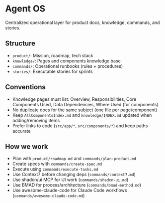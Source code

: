 # Agent OS

Centralized operational layer for product docs, knowledge, commands, and stories.

## Structure
- `product/`: Mission, roadmap, tech stack
- `knowledge/`: Pages and components knowledge base
- `commands/`: Operational runbooks (rules + procedures)
- `stories/`: Executable stories for sprints

## Conventions
- Knowledge pages must list: Overview, Responsibilities, Core Components Used, Data Dependencies, Where Used (for components)
- No duplicate docs for the same subject (one file per page/component)
- Keep `AllComponentsIndex.md` and `knowledge/INDEX.md` updated when adding/removing items
- Prefer links to code (`src/app/*`, `src/components/*`) and keep paths accurate

## How we work
- Plan with `product/roadmap.md` and `commands/plan-product.md`
- Create specs with `commands/create-spec.md`
- Execute using `commands/execute-tasks.md`
- Use Context7 before changing deps (`commands/context7.md`)
- Use shadcn/ui MCP for UI work (`commands/shadcn-ui.md`)
- Use BMAD for process/architecture (`commands/bmad-method.md`)
- Use awesome-claude-code for Claude Code workflows (`commands/awesome-claude-code.md`) 